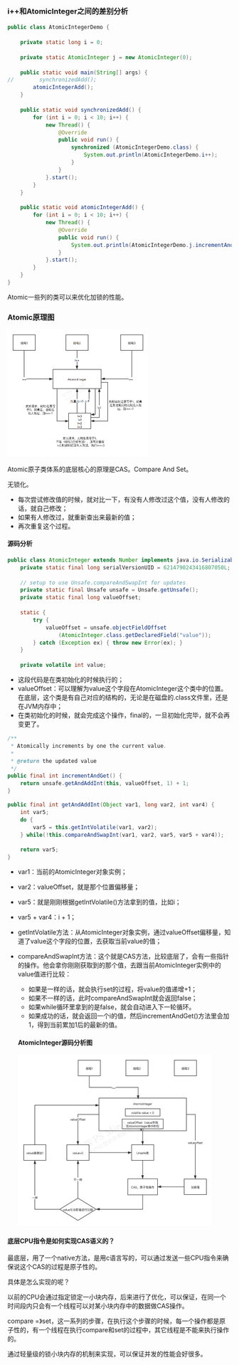 ### i++和AtomicInteger之间的差别分析

```java
public class AtomicIntegerDemo {

    private static long i = 0;

    private static AtomicInteger j = new AtomicInteger(0);

    public static void main(String[] args) {
//        synchronizedAdd();
        atomicIntegerAdd();
    }

    public static void synchronizedAdd() {
        for (int i = 0; i < 10; i++) {
            new Thread() {
                @Override
                public void run() {
                    synchronized (AtomicIntegerDemo.class) {
                        System.out.println(AtomicIntegerDemo.i++);
                    }
                }
            }.start();
        }
    }

    public static void atomicIntegerAdd() {
        for (int i = 0; i < 10; i++) {
            new Thread() {
                @Override
                public void run() {
                    System.out.println(AtomicIntegerDemo.j.incrementAndGet());
                }
            }.start();
        }
    }
}
```

Atomic一些列的类可以来优化加锁的性能。

### Atomic原理图

<img src="原子类技术体系：AutomicInteger.assets/Atomic原理.png" alt="Atomic原理" style="zoom:50%;" />

Atomic原子类体系的底层核心的原理是CAS。Compare And Set。

无锁化。

- 每次尝试修改值的时候，就对比一下，有没有人修改过这个值，没有人修改的话，就自己修改；
- 如果有人修改过，就重新查出来最新的值；
- 再次重复这个过程。

#### 源码分析

```java
public class AtomicInteger extends Number implements java.io.Serializable {
    private static final long serialVersionUID = 6214790243416807050L;

    // setup to use Unsafe.compareAndSwapInt for updates
    private static final Unsafe unsafe = Unsafe.getUnsafe();
    private static final long valueOffset;

    static {
        try {
            valueOffset = unsafe.objectFieldOffset
                (AtomicInteger.class.getDeclaredField("value"));
        } catch (Exception ex) { throw new Error(ex); }
    }

    private volatile int value;
```

- 这段代码是在类初始化的时候执行的；
- valueOffset：可以理解为value这个字段在AtomicInteger这个类中的位置。在底层，这个类是有自己对应的结构的，无论是在磁盘的.class文件里，还是在JVM内存中；
- 在类初始化的时候，就会完成这个操作，final的，一旦初始化完毕，就不会再变更了。

```java
/**
 * Atomically increments by one the current value.
 *
 * @return the updated value
 */
public final int incrementAndGet() {
    return unsafe.getAndAddInt(this, valueOffset, 1) + 1;
}
```

```java
public final int getAndAddInt(Object var1, long var2, int var4) {
    int var5;
    do {
        var5 = this.getIntVolatile(var1, var2);
    } while(!this.compareAndSwapInt(var1, var2, var5, var5 + var4));

    return var5;
}
```

- var1：当前的AtomicInteger对象实例；

- var2：valueOffset，就是那个位置偏移量；

- var5：就是刚刚根据getIntVolatile()方法拿到的值，比如i；

- var5 + var4：i + 1；

- getIntVolatile方法：从AtomicInteger对象实例，通过valueOffset偏移量，知道了value这个字段的位置，去获取当前value的值；

- compareAndSwapInt方法：这个就是CAS方法，比较底层了，会有一些指针的操作。他会拿你刚刚获取到的那个值，去跟当前AtomicInteger实例中的value值进行比较：

  

  - 如果是一样的话，就会执行set的过程，将value的值递增+1；
  - 如果不一样的话，此时compareAndSwapInt就会返回false；
  - 如果while循环里拿到的是false，就会自动进入下一轮循环。
  - 如果成功的话，就会返回一个i的值，然后incrementAndGet()方法里会加1，得到当前累加1后的最新的值。

  #### AtomicInteger源码分析图

  <img src="原子类技术体系：Atomic.assets/AtomicInteger源码分析.png" alt="AtomicInteger源码分析" style="zoom:50%;" />

#### 底层CPU指令是如何实现CAS语义的？

最底层，用了一个native方法，是用c语言写的，可以通过发送一些CPU指令来确保说这个CAS的过程是原子性的。

具体是怎么实现的呢？

以前的CPU会通过指定锁定一小块内存，后来进行了优化，可以保证，在同一个时间段内只会有一个线程可以对某小块内存中的数据做CAS操作。

compare =》set，这一系列的步骤，在执行这个步骤的时候，每一个操作都是原子性的，有一个线程在执行compare和set的过程中，其它线程是不能来执行操作的。

通过轻量级的锁小块内存的机制来实现，可以保证并发的性能会好很多。